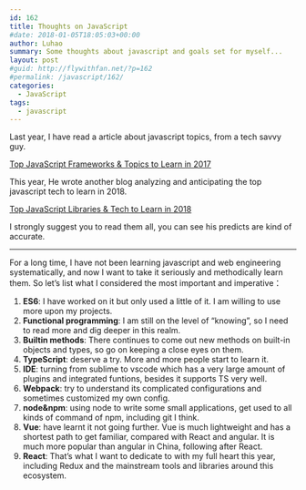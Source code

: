 ```yaml
---
id: 162
title: Thoughts on JavaScript
#date: 2018-01-05T18:05:03+00:00
author: Luhao
summary: Some thoughts about javascript and goals set for myself...
layout: post
#guid: http://flywithfan.net/?p=162
#permalink: /javascript/162/
categories:
  - JavaScript
tags:
  - javascript
---
```

Last year, I have read a article about javascript topics, from a tech savvy guy.

[Top JavaScript Frameworks & Topics to Learn in 2017](https://medium.com/javascript-scene/top-javascript-frameworks-topics-to-learn-in-2017-700a397b711)

This year, He wrote another blog analyzing and anticipating the top javascript tech to learn in 2018.

[Top JavaScript Libraries & Tech to Learn in 2018](https://medium.com/javascript-scene/top-javascript-libraries-tech-to-learn-in-2018-c38028e028e6)

I strongly suggest you to read them all, you can see his predicts are kind of accurate.

* * *

For a long time, I have not been learning javascript and web engineering systematically, and now I want to take it seriously and methodically learn them. So let&#8217;s list what I considered the most important and imperative：

  1. **ES6**: I have worked on it but only used a little of it. I am willing to use more upon my projects.
  2. **Functional programming**: I am still on the level of &#8220;knowing&#8221;, so I need to read more and dig deeper in this realm.
  3. **Builtin methods**: There continues to come out new methods on built-in objects and types, so go on keeping a close eyes on them.
  4. **TypeScript**: deserve a try. More and more people start to learn it.
  5. **IDE**: turning from sublime to vscode which has a very large amount of plugins and integrated funtions, besides it supports TS very well.
  6. **Webpack**: try to understand its complicated configurations and sometimes customized my own config.
  7. **node&npm**: using node to write some small applications, get used to all kinds of command of npm, including git I think.
  8. **Vue**: have learnt it not going further. Vue is much lightweight and has a shortest path to get familiar, compared with React and angular. It is much more popular than angular in China, following after React.
  9. **React**: That&#8217;s what I want to dedicate to with my full heart this year, including Redux and the mainstream tools and libraries around this ecosystem.